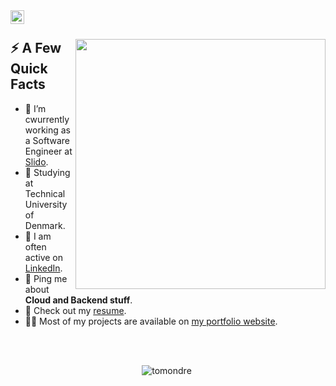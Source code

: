 <a href="https://linkedin.com/in/tomas-ondrejka">
  <img align="left" alt="Tomas Ondrejka LinkedIn" width="22px" src="https://cdn.tomondre.com/icons/linkedinn.svg" />
</a>

</br>

<div>
  
  <img width="400px" align="right" src="https://cdn.tomondre.com/this-is-fine.jpg" />
  <h2>⚡️ A Few Quick Facts</h2>
  <ul>
    <li>🔭 I’m cwurrently working as a Software Engineer at <a target="_blank" href="https://slido.com/">Slido</a>.</li>
<!--     <li>🧐 Studying for the AWS Developer Associate Exam.</li> -->
    <li>🧐 Studying at Technical University of Denmark.</li>
    <li>📝 I am often active on <a href="https://linkedin.com/in/tomas-ondrejka">LinkedIn</a>.</li>
    <li>💬 Ping me about <strong>Cloud and Backend stuff</strong>.</li>
    <li>📙 Check out my <a href="https://cdn.tomondre.com/TomasOndrejkaCV.pdf">resume</a>.</li>
    <li>👨‍💻 Most of my projects are available on <a href="https://tomondre.github.io">my portfolio website</a>.</li>
  </ul>
</div>

</br>
</br>

<p align="center"> <img src="https://github-readme-stats.vercel.app/api?username=tomondre&show_icons=true&theme=great-gatsby" alt="tomondre" />

<img width="0" src="https://visitor-badge.glitch.me/badge?page_id=tomondre.tomondre" />
